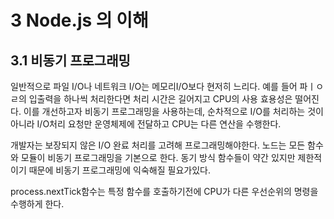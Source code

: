 # 3 Node.js 의 이해 

## 3.1 비동기 프로그래밍 

일반적으로 파일 I/O나 네트워크 I/O는 메모리I/O보다 현저히 느리다. 예를 들어 파ㅣㅇㄹ의 입출력을 하나씩 처리한다면 처리 시간은 길어지고 CPU의 사용 효용성은 떨어진다. 이를 개선하고자 비동기 프로그래밍을 사용하는데, 순차적으로 I/O를 처리하는 것이아니라 I/O처리 요청만 운영체제에 전달하고  CPU는 다른 연산을 수행한다. 

개발자는 보장되지 않은 I/O 완료 처리를 고려해 프로그래밍해야한다. 노드는 모든 함수와 모듈이 비동기 프로그래밍을 기본으로 한다. 동기 방식 함수들이 약간 있지만 제한적이기 때문에 비동기 프로그래밍에 익숙해질 필요가있다.

process.nextTick함수는 특정 함수를 호출하기전에  CPU가 다른 우선순위의 명령을 수행하게 한다. 